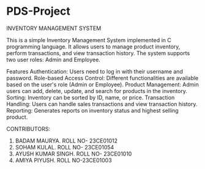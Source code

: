 # PDS-Project
INVENTORY MANAGEMENT SYSTEM

This is a simple Inventory Management System implemented in C programming language. It allows users to manage product inventory, perform transactions, and view transaction history. The system supports two user roles: Admin and Employee.

Features
Authentication: Users need to log in with their username and password.
Role-based Access Control: Different functionalities are available based on the user's role (Admin or Employee).
Product Management: Admin users can add, delete, update, and search for products in the inventory.
Sorting: Inventory can be sorted by ID, name, or price.
Transaction Handling: Users can handle sales transactions and view transaction history.
Reporting: Generates reports on inventory status and highest selling product.

CONTRIBUTORS:
1) BADAM MAURYA. ROLL NO- 23CE01012
2) SOHAM KULAL. ROLL NO- 23CE01054
3) AYUSH KUMAR SINGH. ROLL NO- 23CE01010
4) AMIYA PIYUSH. ROLL NO-23CE01003
